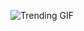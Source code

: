 ![Trending GIF](https://media1.giphy.com/media/v1.Y2lkPThiYjIxNzcybnY0YnVqbXIzZTdjMTNqYW9wa2pnejBocDB4ODFjOW9kdGU3YzFkeCZlcD12MV9naWZzX3NlYXJjaCZjdD1n/566tFtJ7DQz1C0yg4c/giphy.gif)
